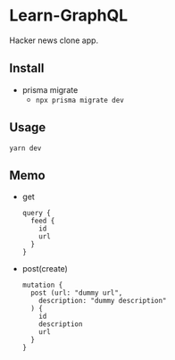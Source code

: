 # Learn-GraphQL

Hacker news clone app.

## Install

- prisma migrate
  - `npx prisma migrate dev`

## Usage

`yarn dev`

## Memo

- get
  ```
  query {
    feed {
      id
      url
    }
  }
  ```

- post(create)
  ```
  mutation {
    post (url: "dummy url",
      description: "dummy description"
    ) {
      id
      description
      url
    }
  }
  ```
